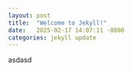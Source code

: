 ```yaml
---
layout: post
title:  "Welcome to Jekyll!"
date:   2025-02-17 14:07:11 -0800
categories: jekyll update
---
```

asdasd

[jekyll-docs]: https://jekyllrb.com/docs/home
[jekyll-gh]:   https://github.com/jekyll/jekyll
[jekyll-talk]: https://talk.jekyllrb.com/

